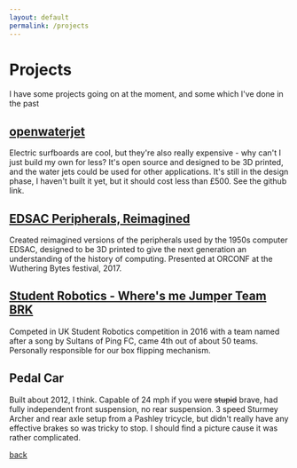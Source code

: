 ```yaml
---
layout: default
permalink: /projects
---
```

# Projects

I have some projects going on at the moment, and some which I've done in the past

## [openwaterjet](https://github.com/largeostrich/openwaterjet)

Electric surfboards are cool, but they're also really expensive - why can't I just build my own for less? It's open source and designed to be 3D printed, and the water jets could be used for other applications. It's still in the design phase, I haven't built it yet, but it should cost less than £500. See the github link.

## [EDSAC Peripherals, Reimagined](https://github.com/embecosm/edsac-peripherals)

Created reimagined versions of the peripherals used by the 1950s computer EDSAC, designed to be 3D printed to give the next generation an understanding of the history of computing. Presented at ORCONF at the Wuthering Bytes festival, 2017.

## [Student Robotics - Where's me Jumper Team BRK](https://twitter.com/wherejumper)

Competed in UK Student Robotics competition in 2016 with a team named after a song by Sultans of Ping FC, came 4th out of about 50 teams. Personally responsible for our box flipping mechanism.

## Pedal Car

Built about 2012, I think. Capable of 24 mph if you were ~~stupid~~ brave, had fully independent front suspension, no rear suspension. 3 speed Sturmey Archer and rear axle setup from a Pashley tricycle, but didn't really have any effective brakes so was tricky to stop. I should find a picture cause it was rather complicated.

[back](./)
